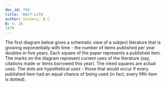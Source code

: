 ```yaml
---
doc_id: 794
title: 'Half-Life'
author: Vickery, B.C.
B: V. 26
1970
---
```


The first diagram below gives a schematic view of a subject literature that
is growing exponentially with time - the number of items published per
year doubles in five years.  Each square of the paper represents a published
item.
  The marks on the diagram represent current uses of the literature (say,
citations made or items borrowed this year).  The inked squares are actual
uses.  The dots are hypothetical uses - those that would occur if every 
published item had an equal chance of being used (in fact, every fifth item is
dotted).
